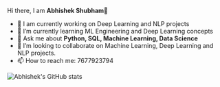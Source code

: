 Hi there, I am **Abhishek Shubham**👋
 
- 🔭 I am currently working on Deep Learning and NLP projects
- 🌱 I’m currently learning ML Engineering and Deep Learning concepts
- 💬 Ask me about <strong>Python, SQL, Machine Learning, Data Science</strong> 
- 💞️ I’m looking to collaborate on Machine Learning, Deep Learning and NLP projects.
- 📫 How to reach me: 7677923794

![Abhishek's GitHub stats](https://github-readme-stats.vercel.app/api?username=abhi-shub&theme=dark&show_icons=true)
<!---
- 👋 Hi, I’m @Abhishek Shubham
- 👀 I’m interested in ...
- 🌱 I’m currently learning ...
- 💞️ I’m looking to collaborate on ...
- 📫 How to reach me: 7677923794
--->
  
<!---
Abhishek-Shubham001/Abhishek-Shubham001 is a ✨ special ✨ repository because its `README.md` (this file) appears on your GitHub profile.
You can click the Preview link to take a look at your changes.
--->
